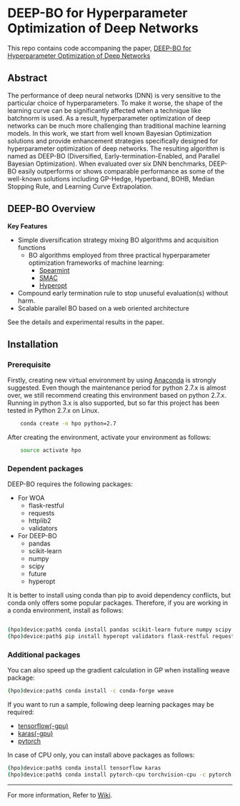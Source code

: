 # DEEP-BO for Hyperparameter Optimization of Deep Networks

This repo contains code accompaning the paper, [DEEP-BO for Hyperparameter Optimization of Deep Networks](https://arxiv.org/abs/1905.09680)  

## Abstract

The performance of deep neural networks (DNN) is very sensitive to the particular choice of hyperparameters. To make it worse, the shape of the learning curve can be significantly affected when a technique like batchnorm is used. As a result, hyperparameter optimization of deep networks can be much more challenging than traditional machine learning models. In this work, we start from well known Bayesian Optimization solutions and provide enhancement strategies specifically designed for hyperparameter optimization of deep networks. 
The resulting algorithm is named as DEEP-BO (Diversified, Early-termination-Enabled, and Parallel Bayesian Optimization). When evaluated over six DNN benchmarks, DEEP-BO easily outperforms or shows comparable performance as some of the well-known solutions including GP-Hedge, Hyperband, BOHB, Median Stopping Rule, and Learning Curve Extrapolation.


## DEEP-BO Overview
**Key Features**
  * Simple diversification strategy mixing BO algorithms and acquisition functions
    * BO algorithms employed from three practical hyperparameter optimization frameworks of machine learning:
      * [Spearmint](https://github.com/JasperSnoek/spearmint) 
      * [SMAC](http://www.cs.ubc.ca/labs/beta/Projects/SMAC/)
      * [Hyperopt](https://github.com/hyperopt/hyperopt)
  * Compound early termination rule to stop unuseful evaluation(s) without harm.  
  * Scalable parallel BO based on a web oriented architecture

See the details and experimental results in the paper. 

## Installation

### Prerequisite

Firstly, creating new virtual environment by using [Anaconda](https://www.anaconda.com/download/) is strongly suggested.
Even though the maintenance period for python 2.7.x is almost over, we still recommend creating this environment based on python 2.7.x.
Running in python 3.x is also supported, but so far this project has been tested in Python 2.7.x on Linux.

```bash
    conda create -n hpo python=2.7
```

After creating the environment, activate your environment as follows:

```bash
    source activate hpo
```

### Dependent packages

DEEP-BO requires the following packages:

* For WOA
  * flask-restful
  * requests
  * httplib2
  * validators
* For DEEP-BO
  * pandas
  * scikit-learn
  * numpy
  * scipy
  * future
  * hyperopt


It is better to install using conda than pip to avoid dependency conflicts, but conda only offers some popular packages.
Therefore, if you are working in a conda environment, install as follows:

```bash

(hpo)device:path$ conda install pandas scikit-learn future numpy scipy
(hpo)device:path$ pip install hyperopt validators flask-restful requests httplib2
```

### Additional packages

You can also speed up the gradient calculation in GP when installing weave package:
```bash
(hpo)device:path$ conda install -c conda-forge weave
```

If you want to run a sample, following deep learning packages may be required:

* [tensorflow(-gpu)](https://www.tensorflow.org/install)
* [karas(-gpu)](https://keras.io/#installation)
* [pytorch](https://pytorch.org/get-started/locally/)

In case of CPU only, you can install above packages as follows:
```bash
(hpo)device:path$ conda install tensorflow karas 
(hpo)device:path$ conda install pytorch-cpu torchvision-cpu -c pytorch
```

-------------------

For more information, Refer to [Wiki](https://github.com/snu-adsl/DEEP-BO/wiki).

